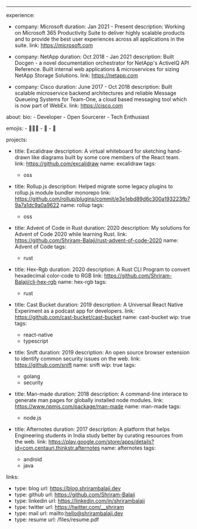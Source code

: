 ---
experience:
  - company: Microsoft
    duration: Jan 2021 - Present
    description: Working on Microsoft 365 Productivity Suite to deliver highly scalable products and to provide the best user experiences across all applications in the suite.
    link: https://microsoft.com

  - company: NetApp
    duration: Oct 2018 - Jan 2021
    description: Built Docgen - a novel documentation orchestrator for NetApp's ActiveIQ API Reference. Built internal web applications & microservices for sizing NetApp Storage Solutions.
    link: https://netapp.com

  - company: Cisco
    duration: June 2017 - Oct 2018
    description: Built scalable microservice backend architectures and reliable Message Queueing Systems for Team-One, a cloud based messaging tool which is now part of WebEx.
    link: https://cisco.com

about:
  bio:
    - Developer
    - Open Sourcerer
    - Tech Enthusiast

  emojis:
    - 👨🏽‍💻
    - 🤩
    - 🤖

projects:
  - title: Excalidraw
    description: A virtual whiteboard for sketching hand-drawn like diagrams built by some core members of the React team.
    link: https://github.com/excalidraw
    name: excalidraw
    tags:
      - oss

  - title: Rollup.js
    description: ​Helped migrate some legacy plugins to rollup.js module bundler monorepo
    link: https://github.com/rollup/plugins/commit/e3e1ebd89d6c300a193223fb79a7a1dc9a0a9622
    name: rollup
    tags:
      - oss

  - title: Advent of Code in Rust
    duration: 2020
    description: My solutions for Advent of Code 2020 while learning Rust.
    link: https://github.com/Shriram-Balaji/rust-advent-of-code-2020
    name: Advent of Code
    tags:
      - rust

  - title: Hex-Rgb
    duration: 2020
    description: A Rust CLI Program to convert hexadecimal color-code to RGB
    link: https://github.com/Shriram-Balaji/cli-hex-rgb
    name: hex-rgb
    tags:
      - rust

  - title: Cast Bucket
    duration: 2019
    description: A Universal React Native Experiment as a podcast app for developers.
    link: https://github.com/cast-bucket/cast-bucket
    name: cast-bucket
    wip: true
    tags:
      - react-native
      - typescript

  - title: Snift
    duration: 2019
    description: An open source browser extension to identify common security issues on the web.
    link: https://github.com/snift
    name: snift
    wip: true
    tags:
      - golang
      - security

  - title: Man-made
    duration: 2018
    description: A command-line interace to generate man pages for globally installed node modules.
    link: https://www.npmjs.com/package/man-made
    name: man-made
    tags:
      - node.js

  - title: Afternotes
    duration: 2017
    description: A platform that helps Engineering students in India study better by curating resources from the web.
    link: https://play.google.com/store/apps/details?id=com.centauri.thinkstr.afternotes
    name: afternotes
    tags:
      - android
      - java

links:
- type: blog
  url: https://blog.shrirambalaji.dev
- type: github
  url: https://github.com/Shriram-Balaji
- type: linkedin
  url: https://linkedin.com/in/shrirambalaji
- type: twitter
  url: https://twitter.com/__shriram
- type: mail
  url: mailto:hello@shrirambalaji.dev
- type: resume
  url: /files/resume.pdf
